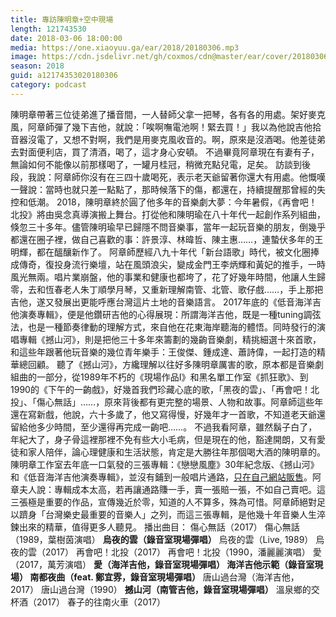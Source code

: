 ```yaml
---
title: 專訪陳明章+空中現場
length: 121743530
date: 2018-03-06 18:00:00
media: https://one.xiaoyuu.ga/ear/2018/20180306.mp3
image: https://cdn.jsdelivr.net/gh/coxmos/cdn@master/ear/cover/20180306.jpeg
season: 2018
guid: a12174353020180306
category: podcast
---
```


陳明章帶著三位徒弟進了播音間，一人替師父拿一把琴，各有各的用處。架好麥克風，阿章師彈了幾下吉他，就說：「唉啊嘸電池啊！緊去買！」我以為他說吉他拾音器沒電了，又想不對啊，我們是用麥克風收音的。啊，原來是沒酒喝。他差徒弟去對面便利店，買了清酒，喝了，這才身心安頓。
不過畢竟阿章現在有妻有子，無論如何不能像以前那樣喝了，一罐月桂冠，稍微充點兒電，足矣。
訪談到後段，我說：阿章師你沒有在三四十歲喝死，表示老天爺留著你還大有用處。他慨嘆一聲說：當時也就只差一點點了，那時候落下的傷，都還在，持續提醒那曾經的失控和低潮。
2018，陳明章終於圓了他多年的音樂劇大夢：今年暑假，《再會吧！北投》將由吳念真導演搬上舞台。打從他和陳明瑜在八十年代一起創作系列組曲，倏忽三十多年。儘管陳明瑜早已歸隱不問音樂事，當年一起玩音樂的朋友，倒幾乎都還在圈子裡，做自己喜歡的事：許景淳、林暐哲、陳主惠……，連蟄伏多年的王明輝，都在醞釀新作了。
阿章師歷經八九十年代「新台語歌」時代，被文化圈捧成傳奇，復投身流行樂壇，站在風頭浪尖，變成金門王李炳輝和黃妃的推手，一時風光無兩。唱片業崩盤，他的事業和健康也都垮了，花了好幾年時間，他讓人生歸零，去和恆春老人朱丁順學月琴，又重新理解南管、北管、歌仔戲……，手上那把吉他，遂又發展出更能呼應台灣這片土地的音樂語言。
2017年底的《低音海洋吉他演奏專輯》，便是他鑽研吉他的心得展現：所謂海洋吉他，既是一種tuning調弦法，也是一種節奏律動的理解方式，來自他在花東海岸聽海的體悟。同時發行的演唱專輯《撼山河》，則是把他三十多年來籌劃的幾齣音樂劇，精挑細選十來首歌，和這些年跟著他玩音樂的幾位青年樂手：王俊傑、鍾成達、蕭詩偉，一起打造的精華總回顧。
聽了《撼山河》，方纔理解以往好多陳明章厲害的歌，原本都是音樂劇組曲的一部分，從1989年不朽的《現場作品I》和黑名單工作室《抓狂歌》、到1990的《下午的一齣戲》，好幾首我們珍藏心底的歌，「黑夜的雲」、「再會吧！北投」、「傷心無話」……，原來背後都有更完整的場景、人物和故事。阿章師這些年還在寫新戲，他說，六十多歲了，他又寫得慢，好幾年才一首歌，不知道老天爺還留給他多少時間，至少還得再完成一齣吧……。
不過我看阿章，雖然鬍子白了，年紀大了，身子骨這裡那裡不免有些大小毛病，但是現在的他，豁達開朗，又有愛徒和家人陪伴，論心理健康和生活狀態，肯定是大勝往年那個喝大酒的陳明章的。
陳明章工作室去年底一口氣發的三張專輯：《戀戀風塵》30年紀念版、《撼山河》和《低音海洋吉他演奏專輯》，並沒有鋪到一般唱片通路，<a href="https://www.cmcmusic.com.tw/shop/">只在自己網站販售</a>。阿章夫人說：專輯成本太高，若再讓通路賺一手，賣一張賠一張，不如自己賣吧。這三張極是重要的作品，宣傳幾近於零，知道的人不算多，殊為可惜。阿章師絕對足以躋身「台灣樂史最重要的音樂人」之列，而這三張專輯，是他幾十年音樂人生淬鍊出來的精華，值得更多人聽見。
播出曲目：
傷心無話（2017）
傷心無話（1989，葉樹茵演唱）
<strong>烏夜的雲（錄音室現場彈唱）</strong>
烏夜的雲（Live, 1989）
烏夜的雲（2017）
再會吧！北投（2017）
再會吧！北投（1990，潘麗麗演唱）
愛（2017，萬芳演唱）
<strong>愛（海洋吉他，錄音室現場彈唱）
海洋吉他示範（錄音室現場）
南都夜曲（feat. 鄭宜雰，錄音室現場彈唱）</strong>
唐山過台灣（海洋吉他，2017）
唐山過台灣（1990）
<strong>撼山河（南管吉他，錄音室現場彈唱）</strong>
溫泉鄉的交杯酒（2017）
春子的往南火車（2017）

